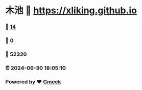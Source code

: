 # 木池 :link: https://xliking.github.io 
### :page_facing_up: [14](https://xliking.github.io/tag.html) 
### :speech_balloon: 0 
### :hibiscus: 52320 
### :alarm_clock: 2024-06-30 18:05:10 
### Powered by :heart: [Gmeek](https://github.com/Meekdai/Gmeek)
